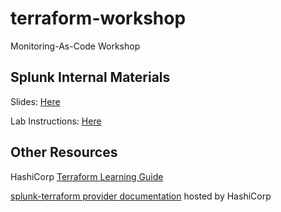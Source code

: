 # terraform-workshop
Monitoring-As-Code Workshop

## Splunk Internal Materials

Slides:
[Here](https://docs.google.com/presentation/d/1GsnulNVU0j8kSD0W7sM8tJK467jLbJWkhh4oSzw5Rew/edit?usp=sharing)

Lab Instructions: 
[Here](https://docs.google.com/document/d/1vuZmK_mw0MTpn23b-Vla3b_o4kxzPzi41IrQif3-Z7k/edit?usp=sharing)


## Other Resources

HashiCorp [Terraform Learning Guide](https://learn.hashicorp.com/terraform)

[splunk-terraform provider documentation](https://registry.terraform.io/providers/splunk-terraform/signalfx/latest/docs) hosted by HashiCorp
